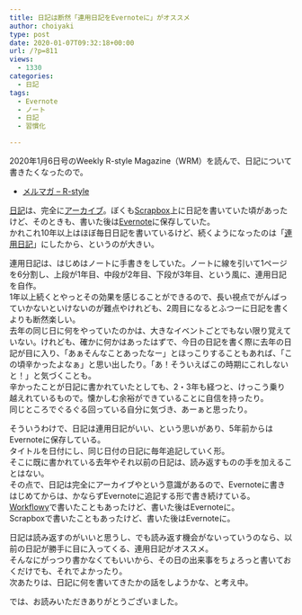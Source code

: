 ```yaml
---
title: 日記は断然「連用日記をEvernoteに」がオススメ
author: choiyaki
type: post
date: 2020-01-07T09:32:18+00:00
url: /?p=811
views:
  - 1330
categories:
  - 日記
tags:
  - Evernote
  - ノート
  - 日記
  - 習慣化

---
```

2020年1月6日号のWeekly R-style Magazine（WRM）を読んで、日記について書きたくなったので。

  * [メルマガ – R-style][1]

[日記][2]は、完全に[アーカイブ][3]。ぼくも[Scrapbox][4]上に日記を書いていた頃があったけど、そのときも、書いた後は[Evernote][5]に保存していた。  
かれこれ10年以上はほぼ毎日日記を書いているけど、続くようになったのは「[連用日記][6]」にしたから、というのが大きい。

連用日記は、はじめはノートに手書きをしていた。ノートに線を引いて1ページを6分割し、上段が1年目、中段が2年目、下段が3年目、という風に、連用日記を自作。  
1年以上続くとやっとその効果を感じることができるので、長い視点でがんばっていかないといけないのが難点やけれども、2周目になるとふつーに日記を書くよりも断然楽しい。  
去年の同じ日に何をやっていたのかは、大きなイベントごとでもない限り覚えていない。けれども、確かに何かはあったはずで、今日の日記を書く際に去年の日記が目に入り、「あぁそんなことあったなー」とほっこりすることもあれば、「この頃辛かったよなぁ」と思い出したり。「あ！そういえばこの時期にこれしないと！」と気づくことも。  
辛かったことが日記に書かれていたとしても、2・3年も経つと、けっこう乗り越えれているもので。懐かしむ余裕ができていることに自信を持ったり。  
同じところでぐるぐる回っている自分に気づき、あーぁと思ったり。

そういうわけで、日記は連用日記がいい、という思いがあり、5年前からはEvernoteに保存している。  
タイトルを日付にし、同じ日付の日記に毎年追記していく形。  
そこに既に書かれている去年やそれ以前の日記は、読み返すものの手を加えることはない。  
その点で、日記は完全にアーカイブやという意識があるので、Evernoteに書きはじめてからは、かならずEvernoteに追記する形で書き続けている。  
[Workflowy][7]で書いたこともあったけど、書いた後はEvernoteに。  
Scrapboxで書いたこともあったけど、書いた後はEvernoteに。

日記は読み返すのがいいと思うし、でも読み返す機会がないっていうのなら、以前の日記が勝手に目に入ってくる、連用日記がオススメ。  
そんなにがっつり書かなくてもいいから、その日の出来事をちょろっと書いておくだけでも、それでよかったり。  
次あたりは、日記に何を書いてきたかの話をしようかな、と考え中。

では、お読みいただきありがとうございました。

 [1]: https://rashita.net/blog/?page_id=4556
 [2]: https://scrapbox.io/choiyaki-hondana/%E6%97%A5%E8%A8%98
 [3]: https://scrapbox.io/choiyaki-hondana/%E3%82%A2%E3%83%BC%E3%82%AB%E3%82%A4%E3%83%96
 [4]: https://scrapbox.io/choiyaki-hondana/Scrapbox
 [5]: https://scrapbox.io/choiyaki-hondana/Evernote
 [6]: https://scrapbox.io/choiyaki-hondana/%E9%80%A3%E7%94%A8%E6%97%A5%E8%A8%98
 [7]: https://scrapbox.io/choiyaki-hondana/Workflowy